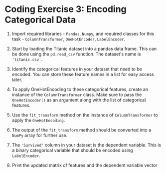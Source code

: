 # Coding Exercise 3: Encoding Categorical Data

1. Import required libraries - `Pandas`, `Numpy`, and required classes for this task - `ColumnTransformer`, `OneHotEncoder`, `LabelEncoder`.

2. Start by loading the Titanic dataset into a pandas data frame. This can be done using the `pd.read_csv` function. The dataset's name is `'titanic.csv'`.

3. Identify the categorical features in your dataset that need to be encoded. You can store these feature names in a list for easy access later.

4. To apply OneHotEncoding to these categorical features, create an instance of the `ColumnTransformer` class. Make sure to pass the `OneHotEncoder()` as an argument along with the list of categorical features.

5. Use the `fit_transform` method on the instance of `ColumnTransformer` to apply the `OneHotEncoding`.

6. The output of the `fit_transform` method should be converted into a `NumPy` array for further use.

7. The `'Survived'` column in your dataset is the dependent variable. This is a binary categorical variable that should be encoded using `LabelEncoder`.

8.  Print the updated matrix of features and the dependent variable vector